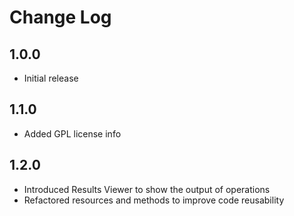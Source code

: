 # Change Log

## 1.0.0

* Initial release

## 1.1.0

* Added GPL license info

## 1.2.0

* Introduced Results Viewer to show the output of operations
* Refactored resources and methods to improve code reusability